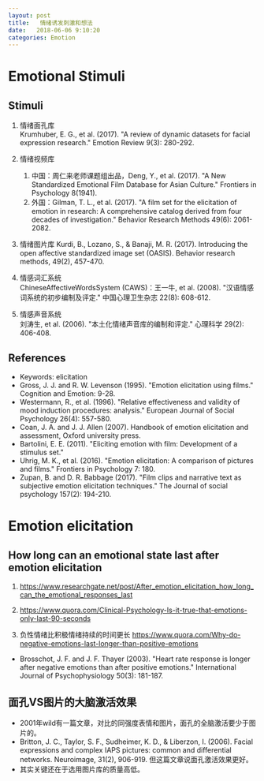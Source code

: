 ```yaml
---
layout: post
title:   情绪诱发刺激和想法
date:   2018-06-06 9:10:20
categories: Emotion
---
```


# Emotional Stimuli

## Stimuli

1. 情绪面孔库   
Krumhuber, E. G., et al. (2017). "A review of dynamic datasets for facial expression research." Emotion Review 9(3): 280-292.

2. 情绪视频库   
   1. 中国：周仁来老师课题组出品，Deng, Y., et al. (2017). "A New Standardized Emotional Film Database for Asian Culture." Frontiers in Psychology 8(1941).
   2. 外国：Gilman, T. L., et al. (2017). "A film set for the elicitation of emotion in research: A comprehensive catalog derived from four decades of investigation." Behavior Research Methods 49(6): 2061-2082.

3. 情绪图片库
  Kurdi, B., Lozano, S., & Banaji, M. R. (2017). Introducing the open affective standardized image set (OASIS). Behavior research methods, 49(2), 457-470.

4. 情感词汇系统   
  ChineseAffectiveWordsSystem (CAWS)：王一牛, et al. (2008). "汉语情感词系统的初步编制及评定." 中国心理卫生杂志 22(8): 608-612.
5. 情感声音系统  
   刘涛生, et al. (2006). "本土化情绪声音库的编制和评定." 心理科学 29(2): 406-408.

## References

* Keywords: elicitation
* Gross, J. J. and R. W. Levenson (1995). "Emotion elicitation using films." Cognition and Emotion: 9-28.
* Westermann, R., et al. (1996). "Relative effectiveness and validity of mood induction procedures: analysis." European Journal of Social Psychology 26(4): 557-580.
* Coan, J. A. and J. J. Allen (2007). Handbook of emotion elicitation and assessment, Oxford university press.
* Bartolini, E. E. (2011). "Eliciting emotion with film: Development of a stimulus set."
* Uhrig, M. K., et al. (2016). "Emotion elicitation: A comparison of pictures and films." Frontiers in Psychology 7: 180.
* Zupan, B. and D. R. Babbage (2017). "Film clips and narrative text as subjective emotion elicitation techniques." The Journal of social psychology 157(2): 194-210.


# Emotion elicitation

## How long can an emotional state last after emotion elicitation

1. https://www.researchgate.net/post/After_emotion_elicitation_how_long_can_the_emotional_responses_last

2. https://www.quora.com/Clinical-Psychology-Is-it-true-that-emotions-only-last-90-seconds

3. 负性情绪比积极情绪持续的时间更长 https://www.quora.com/Why-do-negative-emotions-last-longer-than-positive-emotions

* Brosschot, J. F. and J. F. Thayer (2003). "Heart rate response is longer after negative emotions than after positive emotions." International Journal of Psychophysiology 50(3): 181-187.


## 面孔VS图片的大脑激活效果

* 2001年wild有一篇文章，对比的同强度表情和图片，面孔的全脑激活要少于图片的。
* Britton, J. C., Taylor, S. F., Sudheimer, K. D., & Liberzon, I. (2006). Facial expressions and complex IAPS pictures: common and differential networks. Neuroimage, 31(2), 906-919. 但这篇文章说面孔激活效果更好。
* 其实关键还在于选用图片库的质量高低。

